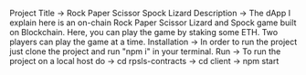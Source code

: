 Project Title -> Rock Paper Scissor Spock Lizard
Description -> The dApp I explain here is an on-chain Rock Paper Scissor Lizard and Spock game built on Blockchain. Here, you can play the game by staking some ETH. Two players can play the game at a time.
Installation -> In order to run the project just clone the project and run "npm i" in your terminal.
Run -> To run the project on a local host do -> cd rpsls-contracts -> cd client -> npm start